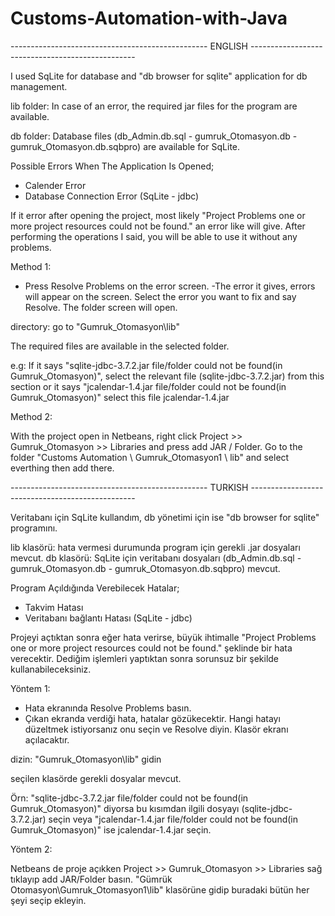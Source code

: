 # Customs-Automation-with-Java

------------------------------------------------- ENGLISH -------------------------------------------------

I used SqLite for database and "db browser for sqlite" application for db management.

lib folder: In case of an error, the required jar files for the program are available.

db folder: Database files (db_Admin.db.sql - gumruk_Otomasyon.db - gumruk_Otomasyon.db.sqbpro) are available for SqLite.


Possible Errors When The Application Is Opened;
- Calender Error
- Database Connection Error (SqLite - jdbc)



If it error after opening the project, most likely "Project Problems one or more project resources could not be found." an error like will give. After performing the operations I said, you will be able to use it without any problems.



Method 1:

- Press Resolve Problems on the error screen.
-The error it gives, errors will appear on the screen. Select the error you want to fix and say Resolve. The folder screen will open.

directory: go to "Gumruk_Otomasyon\lib"

The required files are available in the selected folder.


e.g: If it says "sqlite-jdbc-3.7.2.jar file/folder could not be found(in Gumruk_Otomasyon)", select the relevant file (sqlite-jdbc-3.7.2.jar) from this section or 
it says "jcalendar-1.4.jar file/folder could not be found(in Gumruk_Otomasyon)" select this file jcalendar-1.4.jar 



Method 2: 

With the project open in Netbeans, right click Project >> Gumruk_Otomasyon >> Libraries and press add JAR / Folder. Go to the folder "Customs Automation \ Gumruk_Otomasyon1 \ lib" and select everthing then add there.




------------------------------------------------- TURKISH -------------------------------------------------

Veritabanı için SqLite kullandım, db yönetimi için ise "db browser for sqlite" programını.

lib klasörü: hata vermesi durumunda program için gerekli .jar dosyaları mevcut.
db klasörü: SqLite için veritabanı dosyaları (db_Admin.db.sql - gumruk_Otomasyon.db - gumruk_Otomasyon.db.sqbpro) mevcut.


Program Açıldığında Verebilecek Hatalar;
- Takvim Hatası
- Veritabanı bağlantı Hatası (SqLite - jdbc)


Projeyi açtıktan sonra eğer hata verirse, büyük ihtimalle "Project Problems one or more project resources could not be found." şeklinde bir hata 
verecektir. Dediğim işlemleri yaptıktan sonra sorunsuz bir şekilde kullanabileceksiniz.



Yöntem 1:

- Hata ekranında Resolve Problems basın.
- Çıkan ekranda verdiği hata, hatalar gözükecektir. Hangi hatayı düzeltmek istiyorsanız onu seçin ve Resolve diyin. Klasör ekranı açılacaktır. 

dizin: "Gumruk_Otomasyon\lib" gidin 

seçilen klasörde gerekli dosyalar mevcut. 

Örn: "sqlite-jdbc-3.7.2.jar file/folder could not be found(in Gumruk_Otomasyon)" diyorsa 
bu kısımdan ilgili dosyayı (sqlite-jdbc-3.7.2.jar) seçin veya 
"jcalendar-1.4.jar file/folder could not be found(in Gumruk_Otomasyon)" ise jcalendar-1.4.jar seçin. 



Yöntem 2:

Netbeans de proje açıkken Project >> Gumruk_Otomasyon >> Libraries sağ tıklayıp add JAR/Folder basın. "Gümrük Otomasyon\Gumruk_Otomasyon1\lib" 
klasörüne gidip buradaki bütün her şeyi seçip ekleyin.  
